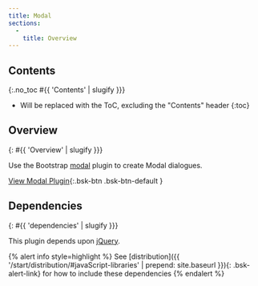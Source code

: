 ```yaml
---
title: Modal
sections:
  -
    title: Overview
---
```


## Contents
{:.no_toc #{{ 'Contents' | slugify }}}

* Will be replaced with the ToC, excluding the "Contents" header
{:toc}

## Overview
{: #{{ 'Overview' | slugify }}}

Use the Bootstrap [modal](http://getbootstrap.com/javascript/#modal) plugin to create Modal dialogues.

[View Modal Plugin](http://getbootstrap.com/javascript/#modal){:.bsk-btn .bsk-btn-default }

## Dependencies
{: #{{ 'dependencies' | slugify }}}

This plugin depends upon [jQuery](https://jquery.com).

{% alert info style=highlight %}
See [distribution]({{ '/start/distribution/#javaScript-libraries' | prepend: site.baseurl }}){: .bsk-alert-link} for
how to include these dependencies
{% endalert %}
